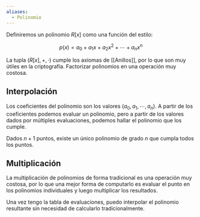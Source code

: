 ```yaml
---
aliases:
  - Polinomio
---
```


Definiremos un polinomio $R[x]$ como una función del estilo:

$$
p(x) = a_0 + a_1x + a_2x^2 + \cdots + a_nx^n
$$

La tupla $(R[x], +, \cdot)$ cumple los axiomas de [[Anillos]], por lo que son muy útiles en la criptografía. Factorizar polinomios en una operación muy costosa.

## Interpolación

Los coeficientes del polinomio son los valores $(a_0, a_1, \cdots, a_n)$. A partir de los coeficientes podemos evaluar un polinomio, pero a partir de los valores dados por múltiples evaluaciones, podemos hallar el polinomio que los cumple.

Dados $n+1$ puntos, existe un único polinomio de grado $n$ que cumpla todos los puntos.

## Multiplicación

La multiplicación de polinomios de forma tradicional es una operación muy costosa, por lo que una mejor forma de computarlo es evaluar el punto en los polinomios individuales y luego multiplicar los resultados.

Una vez tengo la tabla de evaluaciones, puedo interpolar el polinomio resultante sin necesidad de calcularlo tradicionalmente.
